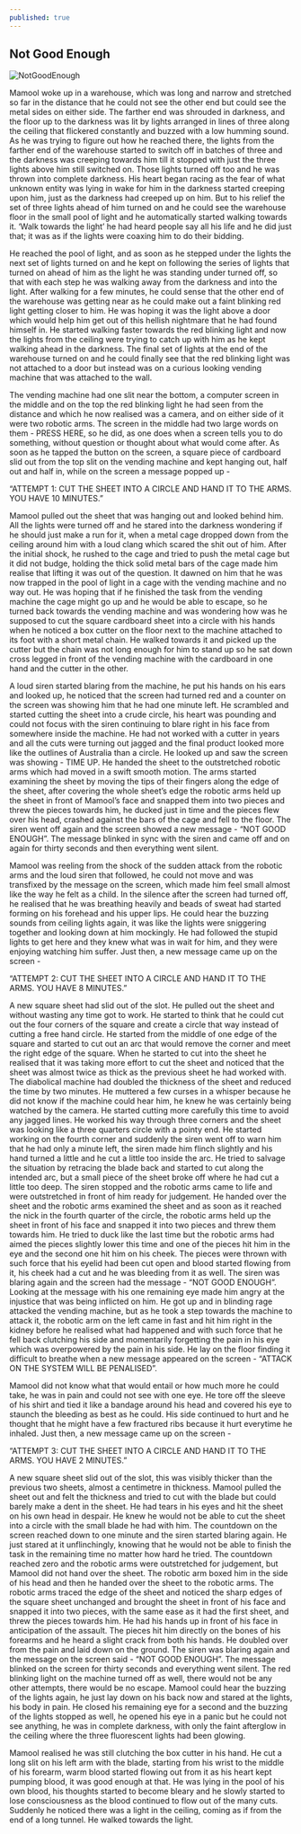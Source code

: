 ```yaml
---
published: true
---
```

## Not Good Enough
![NotGoodEnough](/images/NotGoodEnough.jpg)

Mamool woke up in a warehouse, which was long and narrow and stretched so far in the distance that he could not see the other end but could see the metal sides on either side. The farther end was shrouded in darkness, and the floor up to the darkness was lit by lights arranged in lines of three along the ceiling that flickered constantly and buzzed with a low humming sound. As he was trying to figure out how he reached there, the lights from the farther end of the warehouse started to switch off in batches of three and the darkness was creeping towards him till it stopped with just the three lights above him still switched on. Those lights turned off too and he was thrown into complete darkness. His heart began racing as the fear of what unknown entity was lying in wake for him in the darkness started creeping upon him, just as the darkness had creeped up on him. But to his relief the set of three lights ahead of him turned on and he could see the warehouse floor in the small pool of light and he automatically started walking towards it. ‘Walk towards the light’ he had heard people say all his life and he did just that; it was as if the lights were coaxing him to do their bidding. 

He reached the pool of light, and as soon as he stepped under the lights the next set of lights turned on and he kept on following the series of lights that turned on ahead of him as the light he was standing under turned off, so that with each step he was walking away from the darkness and into the light. After walking for a few minutes, he could sense that the other end of the warehouse was getting near as he could make out a faint blinking red light getting closer to him. He was hoping it was the light above a door which would help him get out of this hellish nightmare that he had found himself in. He started walking faster towards the red blinking light and now the lights from the ceiling were trying to catch up with him as he kept walking ahead in the darkness. The final set of lights at the end of the warehouse turned on and he could finally see that the red blinking light was not attached to a door but instead was on a curious looking vending machine that was attached to the wall. 

The vending machine had one slit near the bottom, a computer screen in the middle and on the top the red blinking light he had seen from the distance and which he now realised was a camera, and on either side of it were two robotic arms. The screen in the middle had two large words on them - PRESS HERE, so he did, as one does when a screen tells you to do something, without question or thought about what would come after. As soon as he tapped the button on the screen, a square piece of cardboard slid out from the top slit on the vending machine and kept hanging out, half out and half in, while on the screen a message popped up - 

“ATTEMPT 1: CUT THE SHEET INTO A CIRCLE AND HAND IT TO THE ARMS. 
YOU HAVE 10 MINUTES.” 

Mamool pulled out the sheet that was hanging out and looked behind him. All the lights were turned off and he stared into the darkness wondering if he should just make a run for it, when a metal cage dropped down from the ceiling around him with a loud clang which scared the shit out of him. After the initial shock, he rushed to the cage and tried to push the metal cage but it did not budge, holding the thick solid metal bars of the cage made him realise that lifting it was out of the question. It dawned on him that he was now trapped in the pool of light in a cage with the vending machine and no way out. He was hoping that if he finished the task from the vending machine the cage might go up and he would be able to escape, so he turned back towards the vending machine and was wondering how was he supposed to cut the square cardboard sheet into a circle with his hands when he noticed a box cutter on the floor next to the machine attached to its foot with a short metal chain. He walked towards it and picked up the cutter but the chain was not long enough for him to stand up so he sat down cross legged in front of the vending machine with the cardboard in one hand and the cutter in the other. 

A loud siren started blaring from the machine, he put his hands on his ears and looked up, he noticed that the screen had turned red and a counter on the screen was showing him that he had one minute left. He scrambled and started cutting the sheet into a crude circle, his heart was pounding and could not focus with the siren continuing to blare right in his face from somewhere inside the machine. He had not worked with a cutter in years and all the cuts were turning out jagged and the final product looked more like the outlines of Australia than a circle. He looked up and saw the screen was showing - TIME UP. He handed the sheet to the outstretched robotic arms which had moved in a swift smooth motion. The arms started examining the sheet by moving the tips of their fingers along the edge of the sheet, after covering the whole sheet’s edge the robotic arms held up the sheet in front of Mamool’s face and snapped them into two pieces and threw the pieces towards him, he ducked just in time and the pieces flew over his head, crashed against the bars of the cage and fell to the floor. The siren went off again and the screen showed a new message - “NOT GOOD ENOUGH”. The message blinked in sync with the siren and came off and on again for thirty seconds and then everything went silent. 

Mamool was reeling from the shock of the sudden attack from the robotic arms and the loud siren that followed, he could not move and was transfixed by the message on the screen, which made him feel small almost like the way he felt as a child. In the silence after the screen had turned off, he realised that he was breathing heavily and beads of sweat had started forming on his forehead and his upper lips. He could hear the buzzing sounds from ceiling lights again, it was like the lights were sniggering together and looking down at him mockingly. He had followed the stupid lights to get here and they knew what was in wait for him, and they were enjoying watching him suffer. Just then, a new message came up on the screen -

“ATTEMPT 2: CUT THE SHEET INTO A CIRCLE AND HAND IT TO THE ARMS. 
YOU HAVE 8 MINUTES.”

A new square sheet had slid out of the slot. He pulled out the sheet and without wasting any time got to work. He started to think that he could cut out the four corners of the square and create a circle that way instead of cutting a free hand circle. He started from the middle of one edge of the square and started to cut out an arc that would remove the corner and meet the right edge of the square. When he started to cut into the sheet he realised that it was taking more effort to cut the sheet and noticed that the sheet was almost twice as thick as the previous sheet he had worked with. The diabolical machine had doubled the thickness of the sheet and reduced the time by two minutes. He muttered a few curses in a whisper because he did not know if the machine could hear him, he knew he was certainly being watched by the camera. He started cutting more carefully this time to avoid any jagged lines. He worked his way through three corners and the sheet was looking like a three quarters circle with a pointy end. He started working on the fourth corner and suddenly the siren went off to warn him that he had only a minute left, the siren made him flinch slightly and his hand turned a little and he cut a little too inside the arc. He tried to salvage the situation by retracing the blade back and started to cut along the intended arc, but a small piece of the sheet broke off where he had cut a little too deep. The siren stopped and the robotic arms came to life and were outstretched in front of him ready for judgement. He handed over the sheet and the robotic arms examined the sheet and as soon as it reached the nick in the fourth quarter of the circle, the robotic arms held up the sheet in front of his face and snapped it into two pieces and threw them towards him. He tried to duck like the last time but the robotic arms had aimed the pieces slightly lower this time and one of the pieces hit him in the eye and the second one hit him on his cheek. The pieces were thrown with such force that his eyelid had been cut open and blood started flowing from it, his cheek had a cut and he was bleeding from it as well. The siren was blaring again and the screen had the message - “NOT GOOD ENOUGH”. Looking at the message with his one remaining eye made him angry at the injustice that was being inflicted on him. He got up and in blinding rage attacked the vending machine, but as he took a step towards the machine to attack it, the robotic arm on the left came in fast and hit him right in the kidney before he realised what had happened and with such force that he fell back clutching his side and momentarily forgetting the pain in his eye which was overpowered by the pain in his side. He lay on the floor finding it difficult to breathe when a new message appeared on the screen - “ATTACK ON THE SYSTEM WILL BE PENALISED”. 

Mamool did not know what that would entail or how much more he could take, he was in pain and could not see with one eye. He tore off the sleeve of his shirt and tied it like a bandage around his head and covered his eye to staunch the bleeding as best as he could. His side continued to hurt and he thought that he might have a few fractured ribs because it hurt everytime he inhaled. Just then, a new message came up on the screen -

“ATTEMPT 3: CUT THE SHEET INTO A CIRCLE AND HAND IT TO THE ARMS. 
YOU HAVE 2 MINUTES.”

A new square sheet slid out of the slot, this was visibly thicker than the previous two sheets, almost a centimetre in thickness. Mamool pulled the sheet out and felt the thickness and tried to cut with the blade but could barely make a dent in the sheet. He had tears in his eyes and hit the sheet on his own head in despair. He knew he would not be able to cut the sheet into a circle with the small blade he had with him. The countdown on the screen reached down to one minute and the siren started blaring again. He just stared at it unflinchingly, knowing that he would not be able to finish the task in the remaining time no matter how hard he tried. The countdown reached zero and the robotic arms were outstretched for judgement, but Mamool did not hand over the sheet. The robotic arm boxed him in the side of his head and then he handed over the sheet to the robotic arms. The robotic arms traced the edge of the sheet and noticed the sharp edges of the square sheet unchanged and brought the sheet in front of his face and snapped it into two pieces, with the same ease as it had the first sheet, and threw the pieces towards him. He had his hands up in front of his face in anticipation of the assault. The pieces hit him directly on the bones of his forearms and he heard a slight crack from both his hands. He doubled over from the pain and laid down on the ground. The siren was blaring again and the message on the screen said - “NOT GOOD ENOUGH”. The message blinked on the screen for thirty seconds and everything went silent. The red blinking light on the machine turned off as well, there would not be any other attempts, there would be no escape. Mamool could hear the buzzing of the lights again, he just lay down on his back now and stared at the lights, his body in pain. He closed his remaining eye for a second and the buzzing of the lights stopped as well, he opened his eye in a panic but he could not see anything, he was in complete darkness, with only the faint afterglow in the ceiling where the three fluorescent lights had been glowing. 

Mamool realised he was still clutching the box cutter in his hand. He cut a long slit on his left arm with the blade, starting from his wrist to the middle of his forearm, warm blood started flowing out from it as his heart kept pumping blood, it was good enough at that. He was lying in the pool of his own blood, his thoughts started to become bleary and he slowly started to lose consciousness as the blood continued to flow out of the many cuts. Suddenly he noticed there was a light in the ceiling, coming as if from the end of a long tunnel. He walked towards the light.
